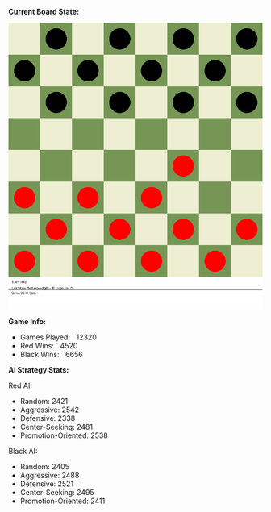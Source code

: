 
**Current Board State:**  
<!-- START_GIF -->
![Checkers Game](./checkers_game.gif)
<!-- END_GIF -->

**Game Info:**  
- Games Played: `<!-- GAMES_PLAYED --> 12320
- Red Wins: `<!-- RED_WINS --> 4520
- Black Wins: `<!-- BLACK_WINS --> 6656

<!-- AI_STATS -->
**AI Strategy Stats:**

Red AI:
- Random: 2421
- Aggressive: 2542
- Defensive: 2338
- Center-Seeking: 2481
- Promotion-Oriented: 2538

Black AI:
- Random: 2405
- Aggressive: 2488
- Defensive: 2521
- Center-Seeking: 2495
- Promotion-Oriented: 2411
